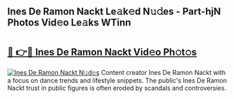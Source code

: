 ## Ines De Ramon Nackt Le𝚊k𝚎d N𝚞𝚍es - Part-hjN Photos Vid𝚎o Le𝚊ks WTinn

# <h2><a href="http://fbaoe45.evod.top/?m=Ines+De+Ramon+Nackt">🔗 👉🔴 Ines De Ramon Nackt Vid𝚎o Ph𝚘t𝚘s</a></h2>

[![Ines De Ramon Nackt N𝚞d𝚎s](https://i.imgur.com/8V9OHl7.gif)](http://fbaoe45.evod.top/?m=Ines+De+Ramon+Nackt)
Content creator Ines De Ramon Nackt with a focus on dance trends and lifestyle snippets. The public's Ines De Ramon Nackt trust in public figures is often eroded by scandals and controversies. 
